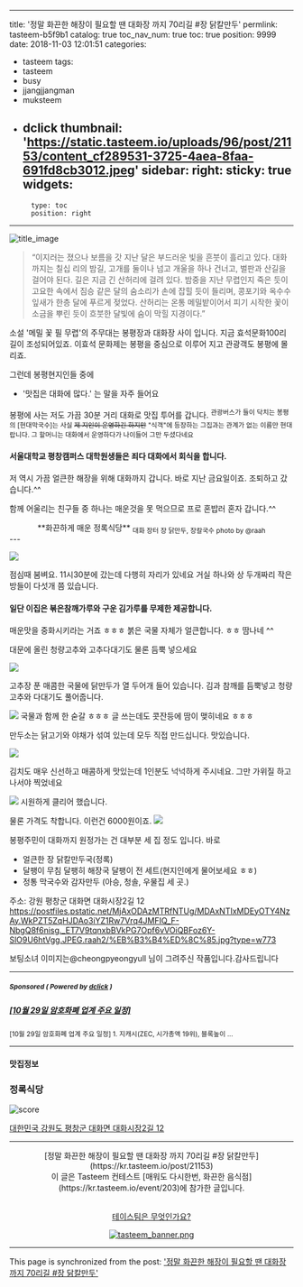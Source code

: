 
---
title: '정말 화끈한 해장이 필요할 땐 대화장 까지 70리길  #장 닭칼만두'
permlink: tasteem-b5f9b1
catalog: true
toc_nav_num: true
toc: true
position: 9999
date: 2018-11-03 12:01:51
categories:
- tasteem
tags:
- tasteem
- busy
- jjangjjangman
- muksteem
- dclick
thumbnail: 'https://static.tasteem.io/uploads/96/post/21153/content_cf289531-3725-4aea-8faa-691fd8cb3012.jpeg'
sidebar:
    right:
        sticky: true
widgets:
    -
        type: toc
        position: right
---


![title_image](https://static.tasteem.io/uploads/96/post/21153/content_cf289531-3725-4aea-8faa-691fd8cb3012.jpeg)
<br/>

> “이지러는 졌으나 보름을 갓 지난 달은 부드러운 빛을 흔붓이 흘리고 있다. 대화까지는 칠십 리의 밤길, 고개를 둘이나 넘고 개울을 하나 건너고, 벌판과 산길을 걸어야 된다. 길은 지금 긴 산허리에 걸려 있다. 밤중을 지난 무렵인지 죽은 듯이 고요한 속에서 짐승 같은 달의 숨소리가 손에 잡힐 듯이 들리며, 콩포기와 옥수수 잎새가 한층 달에 푸르게 젖었다. 산허리는 온통 메밀밭이어서 피기 시작한 꽃이 소금을 뿌린 듯이 흐붓한 달빛에 숨이 막힐 지경이다.”



소설 '메밀 꽃 필 무렵'의 주무대는 봉평장과 대화장 사이 입니다. 지금  효석문화100리길이 조성되어있죠.  이효석 문화제는 봉평을 중심으로 이루어 지고 관광객도 봉평에 몰리죠.

그런데 봉평현지인들 중에
* '맛집은 대화에 많다.' 는 말을 자주 들어요

봉평에 사는 저도 가끔 30분 거리 대화로 맛집 투어를 갑니다. 
<sup>관광버스가 들이 닥치는 봉평의 [현대막국수]는 사실  ~~제 지인이 운영하긴 하지만~~  "식객"에 등장하는 그집과는 관계가 없는 이름만 현대랍니다. 그 할머니는 대화에서 운영하다가 나이들어 그만 두셨다네요</sup>

#### 서울대학교 평창캠퍼스 대학원생들은 죄다 대화에서 회식을 합니다.

저 역시 가끔 얼큰한 해장을 위해 대화까지 갑니다. 
바로 지난 금요일이죠.  조퇴하고 갔습니다.^^

함께 어울리는 친구들 중 하나는 매운것을 못 먹으므로 프로 혼밥러 혼자 갑니다.^^
 


<center>**화끈하게 매운 정록식당**
<sub>대화 장터 장 닭만두, 장칼국수 photo  by @raah </sub></center>
---

![](https://cdn.steemitimages.com/DQmZp1urmNQAiFKSt5zQo5LTsohwG6fspqu3DYcCUD5qY9n/image.png)

점심때 붐벼요.  11시30분에 갔는데 다행히 자리가 있네요  거실 하나와 상 두개짜리 작은 방들이 다섯개 쯤 있습니다. 

#### 일단 이집은  볶은참깨가루와  구운 김가루를 무제한 제공합니다.     
매운맛을 중화시키라는 거죠 ㅎㅎㅎ
붉은 국물 자체가 얼큰합니다.   ㅎㅎ 땀나네 ^^

대문에 올린 청량고추와 고추다대기도 물론 듬뿍 넣으세요

![](https://cdn.steemitimages.com/DQmcHEKBSn5LQAmczKz77DB2kpN5etaZaeTJ6VAPp7Fh7Db/image.png)

고추장 푼  매콤한 국물에 닭만두가 열 두어개 들어 있습니다. 
김과 참깨를 듬뿍넣고 청량고추와 다대기도 풀어줍니다. 

![](https://cdn.steemitimages.com/DQmYko2zN93SohJgv9BXsnHTP2PmiD1vS7xkcoFbELb38mL/image.png)
국물과 함께 한 숟갈 ㅎㅎㅎ 글 쓰는데도 콧잔등에  땀이 맺히네요 ㅎㅎㅎ

만두소는 닭고기와 야채가 섞여 있는데 모두 직접 만드십니다.  맛있습니다.

![](https://cdn.steemitimages.com/DQmYcBam5DhvHoyto78heGT8oWzJsyUTqSiWY8EhTKyqnzu/image.png)


김치도 매우 신선하고 매콤하게 맛있는데  1인분도 넉넉하게 주시네요. 그만 가위질 하고 나서야 찍었네요

![](https://cdn.steemitimages.com/DQmcxsC8VSZqErcup1d8wkzm1H3DLMmqWpERrrzF2Yjedrt/image.png)
시원하게 클리어 했습니다. 

물론 가격도 착합니다. 이런건 6000원이죠.
![](https://cdn.steemitimages.com/DQmVQZGeTkrFCs2Tsjk6VuZJYn4tTcuNa6NjRALAKhFz7yh/image.png)

봉평주민이 대화까지 원정가는 건 대부분  세 집 정도 입니다.
바로 
* 얼큰한 장 닭칼만두국(정록)
* 달팽이 무침 달팽히 해장국 달팽이 전 세트(현지인에게 물어보세요 ㅎㅎ)
* 정통 막국수와 감자만두 (아승, 청솔, 우물집 세 곳.)

주소: 강원 평창군 대화면 대화시장2길 12
https://postfiles.pstatic.net/MjAxODAzMTRfNTUg/MDAxNTIxMDEyOTY4NzAy.WkPZT5ZqHJDAo3iYZ1Rw7Vrq4JMFIQ_F-NbgQ8f6nisg._ET7V9tqnxbBVkPG7Opf6vVOiQBFoz6Y-SlO9U6htVgg.JPEG.raah2/%EB%B3%B4%ED%8C%85.jpg?type=w773

보팅소녀 이미지는@cheongpyeongyull 님이 그려주신 작품입니다.감사드립니다

***
#####  <sub> **Sponsored ( Powered by [dclick](https://www.dclick.io) )** </sub>
##### [[10월 29일 암호화폐 업계 주요 일정]](https://api.dclick.io/v1/c?x=eyJhbGciOiJIUzI1NiIsInR5cCI6IkpXVCJ9.eyJjIjoicmFhaCIsInMiOiJ3b29kd29ya2luZy0tMTU0MTA2MTUwNjkzOSIsImEiOlsidC0yOTIiXSwidXJsIjoiaHR0cHM6Ly9zdGVlbWl0LmNvbS9kY2xpY2svQHRvdG9wYXBhLzEwLTI5LS0xNTQwNzgwODA4OTg1IiwiaWF0IjoxNTQxMDYxNTA2LCJleHAiOjE4NTY0MjE1MDZ9.caKUzmXux6XEIMBmLXbVr164ShwAbc6Lgf2hFOM8-UY)
<sup>[10월 29일 암호화폐 업계 주요 일정] 1. 지캐시(ZEC, 시가총액 19위), 블록높이 ...</sup>
</center>



---------------------
#### 맛집정보
### 정록식당
![score](https://static.tasteem.io/images/steem/3Crowns.png)

[대한민국 강원도 평창군 대화면 대화시장2길 12](https://kr.tasteem.io/post/21153#map)

-----------------------------------------
<center>[정말 화끈한 해장이 필요할 땐 대화장 까지 70리길  #장 닭칼만두](https://kr.tasteem.io/post/21153)
<br/>이 글은 Tasteem 컨테스트
 [매워도 다시한번, 화끈한 음식점](https://kr.tasteem.io/event/203)에 참가한 글입니다.

<br/>[테이스팀은 무엇인가요?](https://kr.tasteem.io/about)

[![tasteem_banner.png](https://static.tasteem.io/images/tasteem_banner_v3.png)](https://kr.tasteem.io)</center>

- - -

This page is synchronized from the post: ['정말 화끈한 해장이 필요할 땐 대화장 까지 70리길  #장 닭칼만두'](https://steemit.com/@raah/tasteem-b5f9b1)
